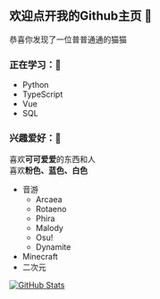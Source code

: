 ## 欢迎点开我的Github主页 👋 

恭喜你发现了一位普普通通的猫猫

### 正在学习：📕
- Python
- TypeScript
- Vue
- SQL

### 兴趣爱好：🎵
喜欢**可可爱爱**的东西和人<br>
喜欢**粉色、蓝色、白色**
- 音游
  - Arcaea
  - Rotaeno
  - Phira
  - Malody
  - Osu!
  - Dynamite
- Minecraft
- 二次元

[![GitHub Stats](https://github-readme-stats.vercel.app/api?username=RaTaiHok&show_icons=true)](#)
